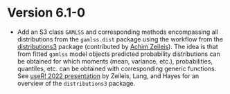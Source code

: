 # Version 6.1-0

* Add an S3 class `GAMLSS` and corresponding methods encompassing all
  distributions from the `gamlss.dist` package using the workflow from the
  [distributions3](https://CRAN.R-project.org/package=distributions3) package
  (contributed by [Achim Zeileis](https://www.zeileis.org/)). The idea is that
  from fitted `gamlss` model objects predicted probability distributions
  can be obtained for which moments (mean, variance, etc.), probabilities,
  quantiles, etc. can be obtained with corresponding generic functions. See
  [useR! 2022 presentation](https://www.zeileis.org/news/user2022/) by
  Zeileis, Lang, and Hayes for an overview of the `distributions3` package.
